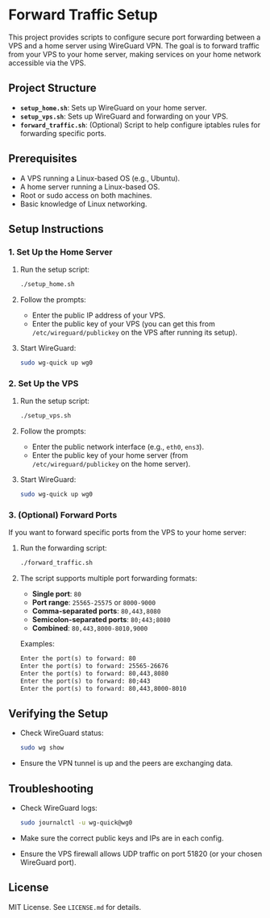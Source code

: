 # Forward Traffic Setup

This project provides scripts to configure secure port forwarding between a VPS and a home server using WireGuard VPN. The goal is to forward traffic from your VPS to your home server, making services on your home network accessible via the VPS.

## Project Structure

- **`setup_home.sh`**: Sets up WireGuard on your home server.
- **`setup_vps.sh`**: Sets up WireGuard and forwarding on your VPS.
- **`forward_traffic.sh`**: (Optional) Script to help configure iptables rules for forwarding specific ports.

## Prerequisites

- A VPS running a Linux-based OS (e.g., Ubuntu).
- A home server running a Linux-based OS.
- Root or sudo access on both machines.
- Basic knowledge of Linux networking.

## Setup Instructions

### 1. Set Up the Home Server

1. Run the setup script:

   ```bash
   ./setup_home.sh
   ```

2. Follow the prompts:

   - Enter the public IP address of your VPS.
   - Enter the public key of your VPS (you can get this from `/etc/wireguard/publickey` on the VPS after running its setup).

3. Start WireGuard:

   ```bash
   sudo wg-quick up wg0
   ```

### 2. Set Up the VPS

1. Run the setup script:

   ```bash
   ./setup_vps.sh
   ```

2. Follow the prompts:

   - Enter the public network interface (e.g., `eth0`, `ens3`).
   - Enter the public key of your home server (from `/etc/wireguard/publickey` on the home server).

3. Start WireGuard:

   ```bash
   sudo wg-quick up wg0
   ```

### 3. (Optional) Forward Ports

If you want to forward specific ports from the VPS to your home server:

1. Run the forwarding script:

   ```bash
   ./forward_traffic.sh
   ```

2. The script supports multiple port forwarding formats:
   - **Single port**: `80`
   - **Port range**: `25565-25575` or `8000-9000`
   - **Comma-separated ports**: `80,443,8080`
   - **Semicolon-separated ports**: `80;443;8080`
   - **Combined**: `80,443,8000-8010,9000`

   Examples:

   ```txt
   Enter the port(s) to forward: 80
   Enter the port(s) to forward: 25565-26676
   Enter the port(s) to forward: 80,443,8080
   Enter the port(s) to forward: 80;443
   Enter the port(s) to forward: 80,443,8000-8010
   ```

## Verifying the Setup

- Check WireGuard status:

  ```bash
  sudo wg show
  ```

- Ensure the VPN tunnel is up and the peers are exchanging data.

## Troubleshooting

- Check WireGuard logs:

  ```bash
  sudo journalctl -u wg-quick@wg0
  ```

- Make sure the correct public keys and IPs are in each config.
- Ensure the VPS firewall allows UDP traffic on port 51820 (or your chosen WireGuard port).

## License

MIT License. See `LICENSE.md` for details.

